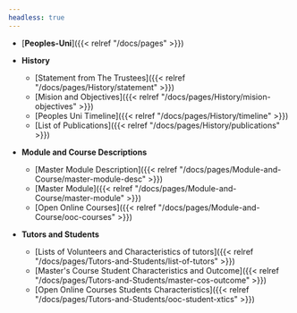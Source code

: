 ```yaml
---
headless: true
---
```


-  [**Peoples-Uni**]({{< relref "/docs/pages" >}})
-  **History**

   -  [Statement from The Trustees]({{< relref "/docs/pages/History/statement" >}})
   -  [Mision and Objectives]({{< relref "/docs/pages/History/mision-objectives" >}})
   -  [Peoples Uni Timeline]({{< relref "/docs/pages/History/timeline" >}})
   -  [List of Publications]({{< relref "/docs/pages/History/publications" >}})
      <br />

-  **Module and Course Descriptions**

   -  [Master Module Description]({{< relref "/docs/pages/Module-and-Course/master-module-desc" >}})
   -  [Master Module]({{< relref "/docs/pages/Module-and-Course/master-module" >}})
   -  [Open Online Courses]({{< relref "/docs/pages/Module-and-Course/ooc-courses" >}})
      <br />

-  **Tutors and Students**

   -  [Lists of Volunteers and Characteristics of tutors]({{< relref "/docs/pages/Tutors-and-Students/list-of-tutors" >}})
   -  [Master's Course Student Characteristics and Outcome]({{< relref "/docs/pages/Tutors-and-Students/master-cos-outcome" >}})
   -  [Open Online Courses Students Characteristics]({{< relref "/docs/pages/Tutors-and-Students/ooc-student-xtics" >}})
